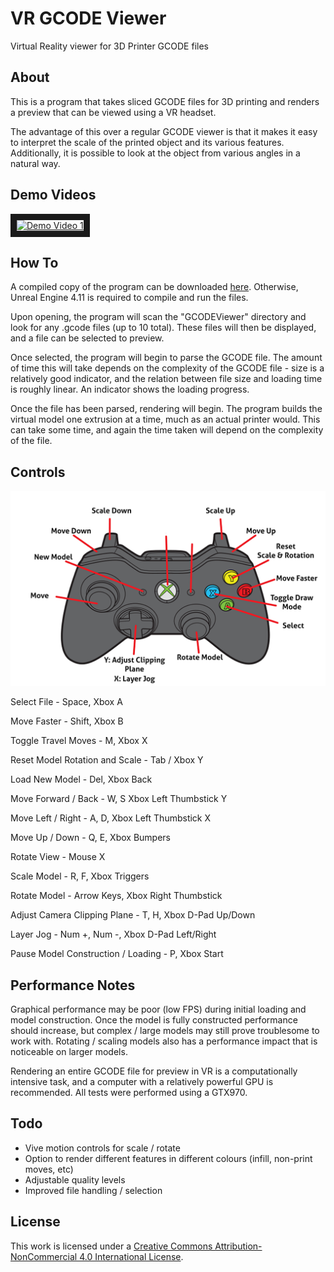 # VR GCODE Viewer
Virtual Reality viewer for 3D Printer GCODE files

## About
This is a program that takes sliced GCODE files for 3D printing and renders a preview that can be viewed using a VR headset.

The advantage of this over a regular GCODE viewer is that it makes it easy to interpret the scale of the printed object and its various features. Additionally, it is possible to look at the object from various angles in a natural way.

## Demo Videos
<a href="http://www.youtube.com/watch?feature=player_embedded&v=w0qat7VMZCM
" target="_blank"><img src="http://img.youtube.com/vi/w0qat7VMZCM/0.jpg" 
alt="Demo Video 1" width="800" height="450" border="10" /></a>

## How To
A compiled copy of the program can be downloaded [here](https://dl.dropboxusercontent.com/u/20412569/downloads/VRGCODE.zip). Otherwise, Unreal Engine 4.11 is required to compile and run the files. 

Upon opening, the program will scan the "GCODEViewer" directory and look for any .gcode files (up to 10 total). These files will then be displayed, and a file can be selected to preview.

Once selected, the program will begin to parse the GCODE file. The amount of time this will take depends on the complexity of the GCODE file - size is a relatively good indicator, and the relation between file size and loading time is roughly linear. An indicator shows the loading progress.

Once the file has been parsed, rendering will begin. The program builds the virtual model one extrusion at a time, much as an actual printer would. This can take some time, and again the time taken will depend on the complexity of the file.

## Controls

<img src="https://raw.githubusercontent.com/chrissbarr/VR-GCODE/master/XboxControlScheme.png" width="800">

Select File - Space, Xbox A

Move Faster - Shift, Xbox B

Toggle Travel Moves - M, Xbox X

Reset Model Rotation and Scale - Tab / Xbox Y

Load New Model - Del, Xbox Back

Move Forward / Back - W, S  Xbox Left Thumbstick Y

Move Left / Right - A, D, Xbox Left Thumbstick X

Move Up / Down - Q, E, Xbox Bumpers

Rotate View - Mouse X

Scale Model - R, F, Xbox Triggers

Rotate Model - Arrow Keys, Xbox Right Thumbstick

Adjust Camera Clipping Plane - T, H, Xbox D-Pad Up/Down

Layer Jog - Num +, Num -, Xbox D-Pad Left/Right

Pause Model Construction / Loading - P, Xbox Start

## Performance Notes
Graphical performance may be poor (low FPS) during initial loading and model construction. Once the model is fully constructed performance should increase, but complex / large models may still prove troublesome to work with. Rotating / scaling models also has a performance impact that is noticeable on larger models.

Rendering an entire GCODE file for preview in VR is a computationally intensive task, and a computer with a relatively powerful GPU is recommended. All tests were performed using a GTX970.

## Todo
* Vive motion controls for scale / rotate
* Option to render different features in different colours (infill, non-print moves, etc)
* Adjustable quality levels
* Improved file handling / selection

## License
This work is licensed under a [Creative Commons Attribution-NonCommercial 4.0 International License](http://creativecommons.org/licenses/by-nc/4.0/).
